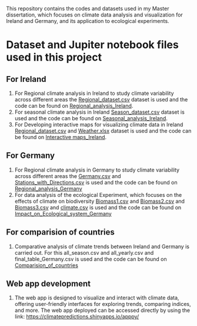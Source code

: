 This repository contains the codes and datasets used in my Master dissertation, which focuses on climate data analysis and visualization for Ireland and Germany, and its application to ecological experiments.

# Dataset and Jupiter notebook files used in this project 
## For Ireland
1. For Regional climate analysis in Ireland to study climate variability across different areas the [Regional_dataset.csv](https://github.com/roshan36691/Project-1-Studying-Ireland-s-Climate-Change-Indices/blob/main/Dataset/all_yearly.csv) dataset is used  and the code can be found on [Regional_analysis_Ireland](https://nbviewer.org/github/roshan36691/Studying-Ireland-s-Climate-Change-Indices/blob/main/Code/Regional_analysis_Ireland.ipynb).
2. For seasonal climate analysis in Ireland [Season_dataset.csv](https://github.com/roshan36691/Project-1-Studying-Ireland-s-Climate-Change-Indices/blob/main/Dataset/all_season.csv) dataset is used and the code can be found on [Seasonal_analysis_Ireland](https://nbviewer.org/github/roshan36691/Studying-Ireland-s-Climate-Change-Indices/blob/main/Code/Seasonal_analysis_Ireland.ipynb).
3. For Developing interactive maps for visualizing climate data in Ireland  [Regional_dataset.csv](https://github.com/roshan36691/Project-1-Studying-Ireland-s-Climate-Change-Indices/blob/main/Dataset/all_yearly.csv) and [Weather.xlsx](https://github.com/roshan36691/Project-1-Studying-Ireland-s-Climate-Change-Indices/blob/main/Dataset/Weather%20(1).xlsx) dataset is used and the code can be found on [Interactive maps_Ireland](https://nbviewer.org/github/roshan36691/Studying-Ireland-s-Climate-Change-Indices/blob/main/Code/Interactive%20maps_Ireland.ipynb).

## For Germany
1. For Regional climate analysis in Germany to study climate variability across different areas the [Germany.csv](https://github.com/roshan36691/Project-1-Studying-Ireland-s-Climate-Change-Indices/blob/main/Dataset/Final%20dataset%20of%20germany.csv) and [Stations_with_Directions.csv](https://github.com/roshan36691/Project-1-Studying-Ireland-s-Climate-Change-Indices/blob/main/Dataset/Stations_with_Directions.csv) is used and the code can be found on [Regional_analysis_Germany](https://nbviewer.org/github/roshan36691/Studying-Ireland-s-Climate-Change-Indices/blob/main/Code/Regional_analysis_Germany.ipynb)
2. For data analysis of the ecological Experiment, which focuses on the effects of climate on biodiversity [Biomass1.csv](https://github.com/roshan36691/Project-1-Studying-Ireland-s-Climate-Change-Indices/blob/main/Dataset/Biomass1.csv) and [Biomass2.csv](https://github.com/roshan36691/Project-1-Studying-Ireland-s-Climate-Change-Indices/blob/main/Dataset/Biomass2.csv) and [Biomass3.csv](https://github.com/roshan36691/Project-1-Studying-Ireland-s-Climate-Change-Indices/blob/main/Dataset/Biomass3.csv) and [climate.csv](https://github.com/roshan36691/Project-1-Studying-Ireland-s-Climate-Change-Indices/blob/main/Dataset/climate.csv) is used and the code can be found on [Impact_on_Ecological_system_Germany](https://nbviewer.org/github/roshan36691/Studying-Ireland-s-Climate-Change-Indices/blob/main/Code/Impact_on_Ecological_system_Germany.ipynb)

## For comparision of countries
1. Comparative analysis of climate trends between Ireland and Germany is carried out. For this all_season.csv and all_yearly.csv and final_table_Germany.csv is used and the code can be found on [Comparision_of_countries](https://nbviewer.org/github/roshan36691/Studying-Ireland-s-Climate-Change-Indices/blob/main/Code/Comparision_of_countries.ipynb)

## Web app development
1. The web app is designed to visualize and interact with climate data, offering user-friendly interfaces for exploring trends, comparing indices, and more. The web app deployed can be accessed directly by using the link: https://climatepredictions.shinyapps.io/apppy/

